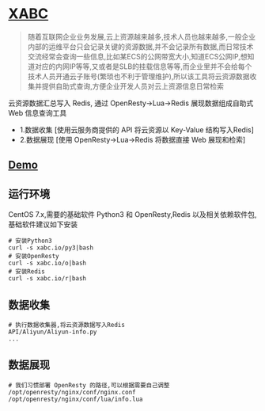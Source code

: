 # [XABC](https://xabcloud.com)
>随着互联网企业业务发展,云上资源越来越多,技术人员也越来越多,一般企业内部的运维平台只会记录关键的资源数据,并不会记录所有数据,而日常技术交流经常会查询一些信息,比如某ECS的公网带宽大小,知道ECS公网IP,想知道对应的内网IP等等,又或者是SLB的挂载信息等等,而企业里并不会给每个技术人员开通云子账号(繁琐也不利于管理维护),所以该工具将云资源数据收集并提供自助式查询,方便企业开发人员对云上资源信息日常检索

云资源数据汇总写入 Redis, 通过 OpenResty->Lua->Redis 展现数据组成自助式 Web 信息查询工具

- 1.数据收集 [使用云服务商提供的 API 将云资源以 Key-Value 结构写入Redis]
- 2.数据展现 [使用 OpenResty->Lua->Redis 将数据直接 Web 展现和检索]

## [Demo](https://info.xabc.io)

## 运行环境
CentOS 7.x,需要的基础软件 Python3 和 OpenResty,Redis 以及相关依赖软件包,基础软件建议如下安装
```
# 安装Python3
curl -s xabc.io/py3|bash 
# 安装OpenResty
curl -s xabc.io/o|bash 
# 安装Redis
curl -s xabc.io/r|bash 
```

## 数据收集
```
# 执行数据收集器,将云资源数据写入Redis
API/Aliyun/Aliyun-info.py 
...
```

## 数据展现
```
# 我们习惯部署 OpenResty 的路径,可以根据需要自己调整
/opt/openresty/nginx/conf/nginx.conf
/opt/openresty/nginx/conf/lua/info.lua
```
